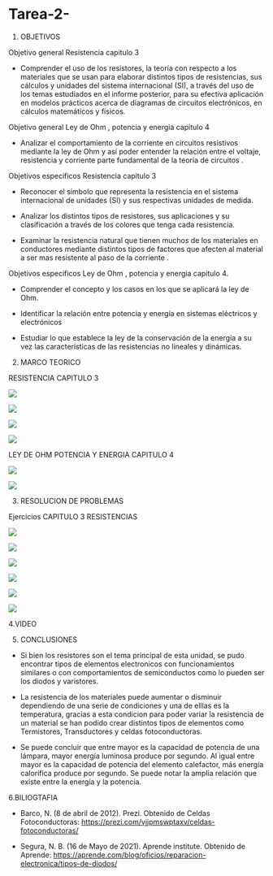 # Tarea-2-

1. OBJETIVOS

Objetivo general  Resistencia capitulo 3

- Comprender el uso de los resistores, la teoría con respecto a los materiales que se usan para elaborar distintos tipos de resistencias, sus cálculos y unidades del sistema internacional (SI), a través del uso de los temas estudiados en el informe posterior, para su efectiva aplicación en modelos prácticos acerca de diagramas de circuitos electrónicos, en cálculos matemáticos y físicos.

Objetivo general Ley de Ohm , potencia y energia capitulo 4 

- Analizar el comportamiento de la corriente en circuitos resistivos mediante la ley de Ohm y así poder entender la relación entre el voltaje, resistencia y corriente parte fundamental de la teoría de circuitos .

Objetivos especificos Resistencia capitulo 3

- Reconocer el símbolo que representa la resistencia en el sistema internacional de unidades (SI) y sus respectivas unidades de medida.

- Analizar los distintos tipos de resistores, sus aplicaciones y su clasificación a través de los colores que tenga cada resistencia.

- Examinar la resistencia natural que tienen muchos de los materiales en conductores mediante distintos tipos de factores que afecten al material a ser mas resistente al paso de la corriente .

Objetivos especificos Ley de Ohm , potencia y energia capitulo 4.

- Comprender el concepto y los  casos en los que se aplicará la ley de Ohm. 

- Identificar la relación entre potencia y energía en sistemas eléctricos y electrónicos 

-  Estudiar lo que establece la ley de la conservación de la energía a su vez las características de las resistencias no lineales y dinámicas. 

2. MARCO TEORICO

RESISTENCIA CAPITULO 3

![](https://user-images.githubusercontent.com/84397282/120918373-cbf36300-c679-11eb-99bb-003f792da64e.jpg)

![](https://user-images.githubusercontent.com/84397282/120918374-cc8bf980-c679-11eb-8ce6-1a968087dc8d.jpg)

![](https://user-images.githubusercontent.com/84397282/120918377-cc8bf980-c679-11eb-87a9-8ceec75b53c5.jpg)

![](https://user-images.githubusercontent.com/84397282/120918378-cc8bf980-c679-11eb-9594-a5ab66b1b8f1.jpg)

LEY DE OHM POTENCIA Y ENERGIA CAPITULO 4 

![](https://user-images.githubusercontent.com/84998013/121100407-63160300-c7bf-11eb-8cc4-1a0919dbe445.png)

![](https://user-images.githubusercontent.com/84998013/121100472-880a7600-c7bf-11eb-969a-44ab3ad15540.png)











3. RESOLUCION DE PROBLEMAS

Ejercicios CAPITULO 3 RESISTENCIAS 

![](https://user-images.githubusercontent.com/84397282/120944545-b7a37a80-c6fa-11eb-8423-2421df2ba299.jpg)

![](https://user-images.githubusercontent.com/84397282/120944546-b83c1100-c6fa-11eb-8634-011fa3e05456.jpg)

![](https://user-images.githubusercontent.com/84397282/120944547-b8d4a780-c6fa-11eb-8e56-fb57ad8e1c3e.jpg) 


![](https://user-images.githubusercontent.com/84998013/121109175-a9c02900-c7d0-11eb-9834-3390a254e4ac.png)

![](https://user-images.githubusercontent.com/84998013/121109296-e3912f80-c7d0-11eb-8c70-685522cc1a0c.png)

![](https://user-images.githubusercontent.com/84998013/121109370-0c192980-c7d1-11eb-9eeb-97a8343cb6f1.png)

4.VIDEO






5. CONCLUSIONES

- Si bien los resistores son el tema principal de esta unidad, se pudo encontrar tipos de elementos electronicos con funcionamientos similares o con comportamientos de semiconductos como lo pueden ser  los diodos y varistores.

- La resistencia de los materiales puede aumentar o disminuir dependiendo de una serie de condiciones y una de elllas es la temperatura, gracias a esta condicion para poder variar la resistencia de un material se han podido crear distintos tipos de elementos como Termistores, Transductores y celdas fotoconductoras.

- Se puede concluir que entre mayor es la capacidad de potencia de una lámpara, mayor energía luminosa produce por segundo. Al igual entre mayor es la capacidad de potencia del elemento calefactor, más energía calorífica produce por segundo. Se puede notar la amplia relación que existe entre la energía y la potencia.



6.BILIOGTAFIA

- Barco, N. (8 de abril de 2012). Prezi. Obtenido de Celdas Fotoconductoras: https://prezi.com/vjjpmswptaxv/celdas-fotoconductoras/

- Segura, N. B. (16 de Mayo de 2021). Aprende institute. Obtenido de Aprende: https://aprende.com/blog/oficios/reparacion-electronica/tipos-de-diodos/
